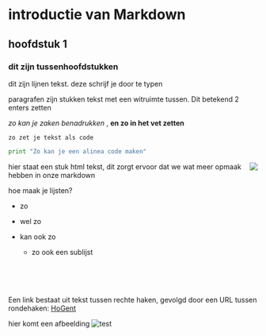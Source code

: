 # introductie van Markdown

## hoofdstuk 1

### dit zijn tussenhoofdstukken

dit zijn lijnen tekst. deze schrijf je door te typen

paragrafen zijn stukken tekst met een witruimte tussen. Dit betekend 2 enters zetten

_zo kan je zaken benadrukken_ , **en zo in het vet zetten**

`zo zet je tekst als code`

```python
print "Zo kan je een alinea code maken"
```

<img style="float: right;" src="https://upload.wikimedia.org/wikipedia/commons/thumb/c/c3/Chess_board_opening_staunton.jpg/435px-Chess_board_opening_staunton.jpg"> 
<p> hier staat een stuk html tekst, dit zorgt ervoor dat we wat meer opmaak hebben in onze markdown </p>

hoe maak je lijsten?

- zo

* wel zo

- kan ook zo

  - zo ook een sublijst

<br> <br> <br>

Een link bestaat uit tekst tussen rechte haken, gevolgd door een URL tussen rondehaken: [HoGent](https://www.youtube.com/watch?v=dQw4w9WgXcQ)

hier komt een afbeelding
![test](https://as01.epimg.net/meristation/imagenes/2020/01/27/noticias/1580103553_990984_1580103683_sumario_normal.jpg)

